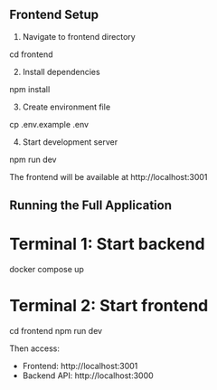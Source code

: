 ## Frontend Setup

1. Navigate to frontend directory

cd frontend

2. Install dependencies

npm install

3. Create environment file

cp .env.example .env

4. Start development server

npm run dev

The frontend will be available at http://localhost:3001

## Running the Full Application

# Terminal 1: Start backend
docker compose up

# Terminal 2: Start frontend
cd frontend
npm run dev

Then access:
- Frontend: http://localhost:3001
- Backend API: http://localhost:3000